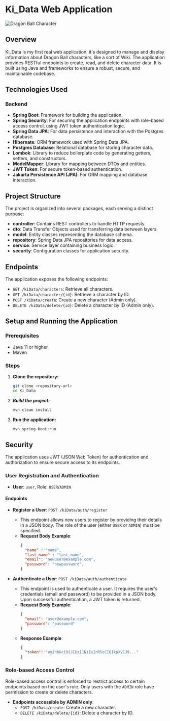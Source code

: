 # Ki_Data Web Application
![Dragon Ball Character](https://images-wixmp-ed30a86b8c4ca887773594c2.wixmp.com/f/df0411c5-1b85-411b-88fe-2bd41f3c83cd/dhr4h2t-ca1e82d7-e888-42db-946f-4a6a61a9abef.png?token=eyJ0eXAiOiJKV1QiLCJhbGciOiJIUzI1NiJ9.eyJzdWIiOiJ1cm46YXBwOjdlMGQxODg5ODIyNjQzNzNhNWYwZDQxNWVhMGQyNmUwIiwiaXNzIjoidXJuOmFwcDo3ZTBkMTg4OTgyMjY0MzczYTVmMGQ0MTVlYTBkMjZlMCIsIm9iaiI6W1t7InBhdGgiOiJcL2ZcL2RmMDQxMWM1LTFiODUtNDExYi04OGZlLTJiZDQxZjNjODNjZFwvZGhyNGgydC1jYTFlODJkNy1lODg4LTQyZGItOTQ2Zi00YTZhNjFhOWFiZWYucG5nIn1dXSwiYXVkIjpbInVybjpzZXJ2aWNlOmZpbGUuZG93bmxvYWQiXX0.dOzeBbpJ6URZN53j39ad9yx3kdAYSuIDmrXbS07cY_I)
## Overview
Ki_Data is my first real web application, it's designed to manage and display information about Dragon Ball characters, like a sort of Wiki. The application provides RESTful endpoints to create, read, and delete character data. It is built using Java and frameworks to ensure a robust, secure, and maintainable codebase.

## Technologies Used

### Backend
- **Spring Boot**: Framework for building the application.
- **Spring Security**: For securing the application endpoints with role-based access control, using JWT token authentication logic.
- **Spring Data JPA**: For data persistence and interaction with the Postgres database.
- **Hibernate**: ORM framework used with Spring Data JPA.
- **Postgres Database**: Relational database for storing character data.
- **Lombok**: Library to reduce boilerplate code by generating getters, setters, and constructors.
- **ModelMapper**: Library for mapping between DTOs and entities.
- **JWT Token**: For secure token-based authentication.
- **Jakarta Persistence API (JPA)**: For ORM mapping and database interaction.

## Project Structure
The project is organized into several packages, each serving a distinct purpose:

- **controller**: Contains REST controllers to handle HTTP requests.
- **dto**: Data Transfer Objects used for transferring data between layers.
- **model**: Entity classes representing the database schema.
- **repository**: Spring Data JPA repositories for data access.
- **service**: Service layer containing business logic.
- **security**: Configuration classes for application security.

## Endpoints
The application exposes the following endpoints:

- `GET /kiData/characters`: Retrieve all characters.
- `GET /kiData/character/{id}`: Retrieve a character by ID.
- `POST /kiData/create`: Create a new character (Admin only).
- `DELETE /kiData/delete/{id}`: Delete a character by ID (Admin only).

## Setup and Running the Application

### Prerequisites
- Java 11 or higher
- Maven

### Steps
1. **Clone the repository:**
   ```bash
   git clone <repository-url>
   cd Ki_Data

2. ***Build the project:*** 
   ```bash
   mvn clean install
3. **Run the application:**
   ```bash
   mvn spring-boot:run

## Security

The application uses JWT (JSON Web Token) for authentication and authorization to ensure secure access to its endpoints.

### User Registration and Authentication

- **User**: `user`, Role: `USER`/`ADMIN`

#### Endpoints

- **Register a User**: `POST /kiData/auth/register`
   - This endpoint allows new users to register by providing their details in a JSON body. The role of the user (either `USER` or `ADMIN`) must be specified.
   - **Request Body Example**:
     ```json
     {
       "name" : "name",
       "last_name" : "last_name", 
       "email": "newuser@example.com",
       "password": "newpassword",
     }
     ```

- **Authenticate a User**: `POST /kiData/auth/authenticate`
   - This endpoint is used to authenticate a user. It requires the user's credentials (email and password) to be provided in a JSON body. Upon successful authentication, a JWT token is returned.
   - **Request Body Example**:
     ```json
     {
       "email": "user@example.com",
       "password": "password"
     }
     ```
   - **Response Example**:
     ```json
     {
       "token": "eyJhbGciOiJIUzI1NiIsInR5cCI6IkpXVCJ9..."
     }
     ```

### Role-based Access Control

Role-based access control is enforced to restrict access to certain endpoints based on the user's role. Only users with the `ADMIN` role have permission to create or delete characters.

- **Endpoints accessible by ADMIN only**:
   - `POST /kiData/create`: Create a new character.
   - `DELETE /kiData/delete/{id}`: Delete a character by ID.
